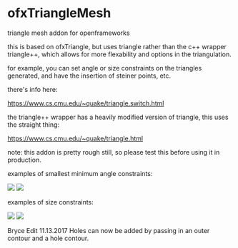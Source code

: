 ofxTriangleMesh
===============

triangle mesh addon for openframeworks

this is based on ofxTriangle, but uses triangle rather than the c++ wrapper triangle++, which allows for more flexability and options in the triangulation. 

for example, you can set angle or size constraints on the triangles generated, and have the insertion of steiner points, etc. 

there's info here: 

https://www.cs.cmu.edu/~quake/triangle.switch.html

the triangle++ wrapper has a heavily modified version of triangle, this uses the straight thing: 

https://www.cs.cmu.edu/~quake/triangle.html

note: this addon is pretty rough still, so please test this before using it in production. 

examples of smallest minimum angle constraints: 

![](http://i.imgur.com/wzZWW.png)
![](http://i.imgur.com/sjvPM.png)

examples of size constraints: 

![](http://i.imgur.com/QoBPb.png)
![](http://i.imgur.com/rP2ol.png)

Bryce Edit 11.13.2017
Holes can now be added by passing in an outer contour and a hole contour.